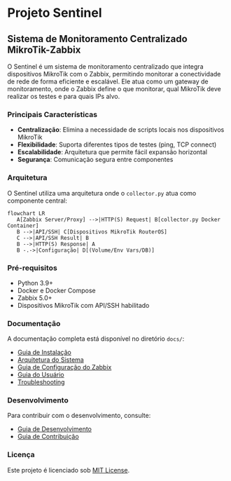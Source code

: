 # Projeto Sentinel

## Sistema de Monitoramento Centralizado MikroTik-Zabbix

O Sentinel é um sistema de monitoramento centralizado que integra dispositivos MikroTik com o Zabbix, permitindo monitorar a conectividade de rede de forma eficiente e escalável. Ele atua como um gateway de monitoramento, onde o Zabbix define o que monitorar, qual MikroTik deve realizar os testes e para quais IPs alvo.

### Principais Características

- **Centralização**: Elimina a necessidade de scripts locais nos dispositivos MikroTik
- **Flexibilidade**: Suporta diferentes tipos de testes (ping, TCP connect)
- **Escalabilidade**: Arquitetura que permite fácil expansão horizontal
- **Segurança**: Comunicação segura entre componentes

### Arquitetura

O Sentinel utiliza uma arquitetura onde o `collector.py` atua como componente central:

```mermaid
flowchart LR
   A[Zabbix Server/Proxy] -->|HTTP(S) Request| B[collector.py Docker Container]
   B -->|API/SSH| C[Dispositivos MikroTik RouterOS]
   C -->|API/SSH Result| B
   B -->|HTTP(S) Response| A
   B -.->|Configuração| D[(Volume/Env Vars/DB)]
```

### Pré-requisitos

- Python 3.9+
- Docker e Docker Compose
- Zabbix 5.0+
- Dispositivos MikroTik com API/SSH habilitado

### Documentação

A documentação completa está disponível no diretório `docs/`:

- [Guia de Instalação](docs/guides/installation.md)
- [Arquitetura do Sistema](docs/architecture/system_architecture.md)
- [Guia de Configuração do Zabbix](docs/guides/zabbix_configuration.md)
- [Guia do Usuário](docs/guides/user_guide.md)
- [Troubleshooting](docs/guides/troubleshooting.md)

### Desenvolvimento

Para contribuir com o desenvolvimento, consulte:

- [Guia de Desenvolvimento](docs/development/development_guide.md)
- [Guia de Contribuição](docs/development/contribution_guide.md)

### Licença

Este projeto é licenciado sob [MIT License](LICENSE).